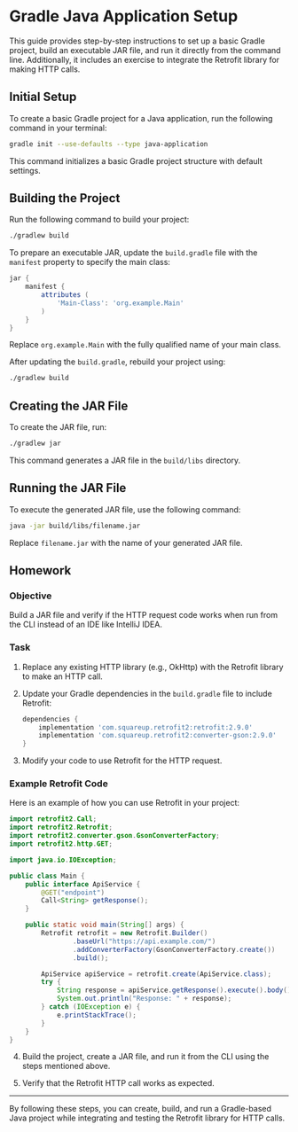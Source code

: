 # Gradle Java Application Setup

This guide provides step-by-step instructions to set up a basic Gradle project, build an executable JAR file, and run it directly from the command line. Additionally, it includes an exercise to integrate the Retrofit library for making HTTP calls.

## Initial Setup
To create a basic Gradle project for a Java application, run the following command in your terminal:

```bash
gradle init --use-defaults --type java-application
```
This command initializes a basic Gradle project structure with default settings.

## Building the Project
Run the following command to build your project:

```bash
./gradlew build
```

To prepare an executable JAR, update the `build.gradle` file with the `manifest` property to specify the main class:

```gradle
jar {
    manifest {
        attributes (
            'Main-Class': 'org.example.Main'
        )
    }
}
```
Replace `org.example.Main` with the fully qualified name of your main class.

After updating the `build.gradle`, rebuild your project using:

```bash
./gradlew build
```

## Creating the JAR File
To create the JAR file, run:

```bash
./gradlew jar
```

This command generates a JAR file in the `build/libs` directory.

## Running the JAR File
To execute the generated JAR file, use the following command:

```bash
java -jar build/libs/filename.jar
```
Replace `filename.jar` with the name of your generated JAR file.

## Homework

### Objective
Build a JAR file and verify if the HTTP request code works when run from the CLI instead of an IDE like IntelliJ IDEA.

### Task
1. Replace any existing HTTP library (e.g., OkHttp) with the Retrofit library to make an HTTP call.
2. Update your Gradle dependencies in the `build.gradle` file to include Retrofit:

   ```gradle
   dependencies {
       implementation 'com.squareup.retrofit2:retrofit:2.9.0'
       implementation 'com.squareup.retrofit2:converter-gson:2.9.0'
   }
   ```

3. Modify your code to use Retrofit for the HTTP request.

### Example Retrofit Code
Here is an example of how you can use Retrofit in your project:

```java
import retrofit2.Call;
import retrofit2.Retrofit;
import retrofit2.converter.gson.GsonConverterFactory;
import retrofit2.http.GET;

import java.io.IOException;

public class Main {
    public interface ApiService {
        @GET("endpoint")
        Call<String> getResponse();
    }

    public static void main(String[] args) {
        Retrofit retrofit = new Retrofit.Builder()
                .baseUrl("https://api.example.com/")
                .addConverterFactory(GsonConverterFactory.create())
                .build();

        ApiService apiService = retrofit.create(ApiService.class);
        try {
            String response = apiService.getResponse().execute().body();
            System.out.println("Response: " + response);
        } catch (IOException e) {
            e.printStackTrace();
        }
    }
}
```

4. Build the project, create a JAR file, and run it from the CLI using the steps mentioned above.

5. Verify that the Retrofit HTTP call works as expected.

---

By following these steps, you can create, build, and run a Gradle-based Java project while integrating and testing the Retrofit library for HTTP calls.
